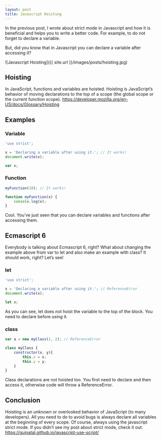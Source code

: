 ```yaml
---
layout: post
title: Javascript Hoisting
---
```


In the previous post, I wrote about strict mode in Javascript and how it is beneficial and helps you to write a better code. For example, to do not forget to declare a variable.

But, did you know that in Javascript you can declare a variable after accessing it?

![Javascript Hoisting]({{ site.url }}/images/posts/hoisting.jpg)

## Hoisting

In JavaScript, functions and variables are hoisted. Hoisting is JavaScript’s behavior of moving declarations to the top of a scope (the global scope or the current function scope). https://developer.mozilla.org/en-US/docs/Glossary/Hoisting

## Examples

### Variable

```javascript
'use strict';

x = 'Declaring a variable after using it.'; // It works!
document.write(x);

var x;
```

### Function

```javascript
myFunction(10); // It works!

function myFunction(x) {
    console.log(x);
}
```

Cool. You’ve just seen that you can declare variables and functions after accessing them.

## Ecmascript 6

Everybody is talking about Ecmascript 6, right? What about changing the example above from var to let and also make an example with class? It should work, right? Let’s see!

### let

```javascript
'use strict';

x = 'Declaring a variable after using it.'; // ReferenceError
document.write(x);

let x;
```

As you can see, let does not hoist the variable to the top of the block. You need to declare before using it.

### class

```javascript
var a = new myClass(1, 2); // ReferenceError

class myClass {
    constructor(x, y){
        this.x = x;
        this.y = y;
    }
}
```

Class declarations are not hoisted too. You first need to declare and then access it, otherwise code will throw a ReferenceError.

## Conclusion

Hoisting is an unknown or overlooked behavior of JavaScript (to many developers). All you need to do to avoid bugs is always declare all variables at the beginning of every scope. Of course, always using the javascript strict mode. If you didn’t see my post about strict mode, check it out: https://guinatal.github.io/javascript-use-script/